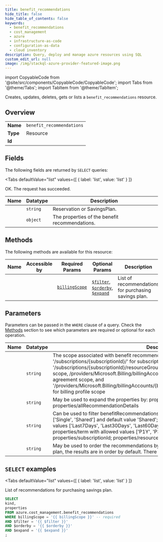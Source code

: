 ```yaml
--- 
title: benefit_recommendations
hide_title: false
hide_table_of_contents: false
keywords:
  - benefit_recommendations
  - cost_management
  - azure
  - infrastructure-as-code
  - configuration-as-data
  - cloud inventory
description: Query, deploy and manage azure resources using SQL
custom_edit_url: null
image: /img/stackql-azure-provider-featured-image.png
---
```


import CopyableCode from '@site/src/components/CopyableCode/CopyableCode';
import Tabs from '@theme/Tabs';
import TabItem from '@theme/TabItem';

Creates, updates, deletes, gets or lists a <code>benefit_recommendations</code> resource.

## Overview
<table><tbody>
<tr><td><b>Name</b></td><td><code>benefit_recommendations</code></td></tr>
<tr><td><b>Type</b></td><td>Resource</td></tr>
<tr><td><b>Id</b></td><td><CopyableCode code="azure.cost_management.benefit_recommendations" /></td></tr>
</tbody></table>

## Fields

The following fields are returned by `SELECT` queries:

<Tabs
    defaultValue="list"
    values={[
        { label: 'list', value: 'list' }
    ]}
>
<TabItem value="list">

OK. The request has succeeded.

<table>
<thead>
    <tr>
    <th>Name</th>
    <th>Datatype</th>
    <th>Description</th>
    </tr>
</thead>
<tbody>
<tr>
    <td><CopyableCode code="kind" /></td>
    <td><code>string</code></td>
    <td>Reservation or SavingsPlan.</td>
</tr>
<tr>
    <td><CopyableCode code="properties" /></td>
    <td><code>object</code></td>
    <td>The properties of the benefit recommendations.</td>
</tr>
</tbody>
</table>
</TabItem>
</Tabs>

## Methods

The following methods are available for this resource:

<table>
<thead>
    <tr>
    <th>Name</th>
    <th>Accessible by</th>
    <th>Required Params</th>
    <th>Optional Params</th>
    <th>Description</th>
    </tr>
</thead>
<tbody>
<tr>
    <td><a href="#list"><CopyableCode code="list" /></a></td>
    <td><CopyableCode code="select" /></td>
    <td><a href="#parameter-billingScope"><code>billingScope</code></a></td>
    <td><a href="#parameter-$filter"><code>$filter</code></a>, <a href="#parameter-$orderby"><code>$orderby</code></a>, <a href="#parameter-$expand"><code>$expand</code></a></td>
    <td>List of recommendations for purchasing savings plan.</td>
</tr>
</tbody>
</table>

## Parameters

Parameters can be passed in the `WHERE` clause of a query. Check the [Methods](#methods) section to see which parameters are required or optional for each operation.

<table>
<thead>
    <tr>
    <th>Name</th>
    <th>Datatype</th>
    <th>Description</th>
    </tr>
</thead>
<tbody>
<tr id="parameter-billingScope">
    <td><CopyableCode code="billingScope" /></td>
    <td><code>string</code></td>
    <td>The scope associated with benefit recommendation operations. This includes '/subscriptions/&#123;subscriptionId&#125;/' for subscription scope, '/subscriptions/&#123;subscriptionId&#125;/resourceGroups/&#123;resourceGroupName&#125;' for resource group scope, /providers/Microsoft.Billing/billingAccounts/&#123;billingAccountId&#125;' for enterprise agreement scope, and '/providers/Microsoft.Billing/billingAccounts/&#123;billingAccountId&#125;/billingProfiles/&#123;billingProfileId&#125;' for billing profile scope</td>
</tr>
<tr id="parameter-$expand">
    <td><CopyableCode code="$expand" /></td>
    <td><code>string</code></td>
    <td>May be used to expand the properties by: properties/usage, properties/allRecommendationDetails</td>
</tr>
<tr id="parameter-$filter">
    <td><CopyableCode code="$filter" /></td>
    <td><code>string</code></td>
    <td>Can be used to filter benefitRecommendations by: properties/scope with allowed values ['Single', 'Shared'] and default value 'Shared'; and properties/lookBackPeriod with allowed values ['Last7Days', 'Last30Days', 'Last60Days'] and default value 'Last60Days'; properties/term with allowed values ['P1Y', 'P3Y'] and default value 'P3Y'; properties/subscriptionId; properties/resourceGroup</td>
</tr>
<tr id="parameter-$orderby">
    <td><CopyableCode code="$orderby" /></td>
    <td><code>string</code></td>
    <td>May be used to order the recommendations by: properties/armSkuName. For the savings plan, the results are in order by default. There is no need to use this clause.</td>
</tr>
</tbody>
</table>

## `SELECT` examples

<Tabs
    defaultValue="list"
    values={[
        { label: 'list', value: 'list' }
    ]}
>
<TabItem value="list">

List of recommendations for purchasing savings plan.

```sql
SELECT
kind,
properties
FROM azure.cost_management.benefit_recommendations
WHERE billingScope = '{{ billingScope }}' -- required
AND $filter = '{{ $filter }}'
AND $orderby = '{{ $orderby }}'
AND $expand = '{{ $expand }}'
;
```
</TabItem>
</Tabs>
